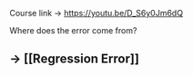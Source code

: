 Course link -> https://youtu.be/D_S6y0Jm6dQ

Where does the error come from?
## -> [[Regression Error]]
